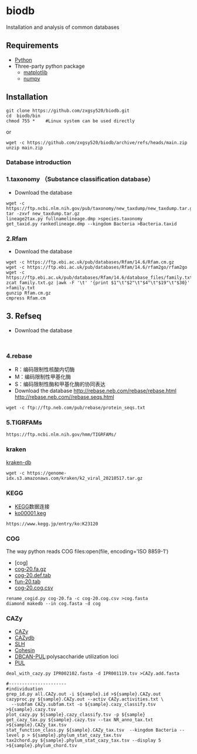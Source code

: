 # biodb
Installation and analysis of common databases

## Requirements
* [Python](https://www.python.org/)
* Three-party python package
  * [matplotlib](https://matplotlib.org/)
  * [numpy](https://numpy.org/doc/stable/index.html)
## Installation
```
git clone https://github.com/zxgsy520/biodb.git
cd  biodb/bin    
chmod 755 *    #Linux system can be used directly
```
or
```
wget -c https://github.com/zxgsy520/biodb/archive/refs/heads/main.zip
unzip main.zip

```

### Database introduction

### 1.taxonomy （Substance classification database）
* Download the database
```
wget -c https://ftp.ncbi.nlm.nih.gov/pub/taxonomy/new_taxdump/new_taxdump.tar.gz
tar -zxvf new_taxdump.tar.gz
lineage2tax.py fullnamelineage.dmp >species.taxonomy
get_taxid.py rankedlineage.dmp --kingdom Bacteria >Bacteria.taxid

```


### 2.Rfam
* Download the database
```
wget -c https://ftp.ebi.ac.uk/pub/databases/Rfam/14.6/Rfam.cm.gz
wget -c https://ftp.ebi.ac.uk/pub/databases/Rfam/14.6/rfam2go/rfam2go
wget -c https://ftp.ebi.ac.uk/pub/databases/Rfam/14.6/database_files/family.txt.gz
zcat family.txt.gz |awk -F '\t' '{print $1"\t"$2"\t"$4"\t"$19"\t"$30}' >family.txt
gunzip Rfam.cm.gz
cmpress Rfam.cm
```
## 3. Refseq
* Download the database

```


```

### 4.rebase
* R：编码限制性核酸内切酶
* M：编码限制性甲基化酶
* S：编码限制性酶和甲基化酶的协同表达
* Download the database
http://rebase.neb.com/rebase/rebase.html
http://rebase.neb.com//rebase.seqs.html
```
wget -c ftp://ftp.neb.com/pub/rebase/protein_seqs.txt
```

### 5.TIGRFAMs
```
https://ftp.ncbi.nlm.nih.gov/hmm/TIGRFAMs/
```


### kraken
[kraken-db](https://benlangmead.github.io/aws-indexes/k2)
```
wget -c https://genome-idx.s3.amazonaws.com/kraken/k2_viral_20210517.tar.gz

```

### KEGG
* [KEGG](https://www.kegg.jp/)数据连接
* [ko00001.keg](https://www.kegg.jp/brite/ko00001)
```
https://www.kegg.jp/entry/ko:K23120
```
### COG
The way python reads COG files:open(file, encoding='ISO 8859-1')
* [cog]
* [cog-20.fa.gz](https://ftp.ncbi.nih.gov/pub/COG/COG2020/data/cog-20.fa.gz)
* [cog-20.def.tab](https://ftp.ncbi.nih.gov/pub/COG/COG2020/data/cog-20.def.tab)
* [fun-20.tab](https://ftp.ncbi.nih.gov/pub/COG/COG2020/data/fun-20.tab)
* [cog-20.cog.csv](https://ftp.ncbi.nih.gov/pub/COG/COG2020/data/cog-20.cog.csv)
```
rename_cogid.py cog-20.fa -c cog-20.cog.csv >cog.fasta
diamond makedb --in cog.fasta -d cog

```
### CAZy
* [CAZy](http://www.cazy.org/)
* [CAZydb](https://bcb.unl.edu/dbCAN2/download/Databases/)
* [SLH](https://www.ebi.ac.uk/interpro/entry/IPR001119)
* [Cohesin](https://www.ebi.ac.uk/interpro/entry/IPR002102)
* [DBCAN-PUL](https://bcb.unl.edu/dbcan_pul/Webserver/static/DBCAN-PUL/):polysaccharide utilization loci
* [PUL](https://bcb.unl.edu/dbcan_pul/Webserver/static/DBCAN-PUL/PUL.faa)
```
deal_with_cazy.py IPR002102.fasta -d IPR001119.tsv >CAZy.add.fasta

#----------------------
#individuation
grep_id.py all.CAZy.out -i ${sample}.id >${sample}.CAZy.out
cazyproc.py ${sample}.CAZy.out --activ CAZy.activities.txt \
  --subfam CAZy.subfam.txt -o ${sample}.cazy_classify.tsv >${sample}.cazy.tsv
plot_cazy.py ${sample}.cazy_classify.tsv -p ${sample}
get_cazy_tax.py ${sample}.cazy.tsv --tax NR_anno_tax.txt >${sample}.CAZy_tax.tsv
stat_function_class.py ${sample}.CAZy_tax.tsv  --kingdom Bacteria --level p > ${sample}.phylum_stat_cazy_tax.tsv
tax2chord.py ${sample}.phylum_stat_cazy_tax.tsv --display 5 >${sample}.phylum_chord.tsv


```
